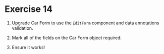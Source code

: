 # Exercise 14

1. Upgrade Car Form to use the `EditForm` component and data annotations validation.

2. Mark all of the fields on the Car Form object required.

3. Ensure it works!